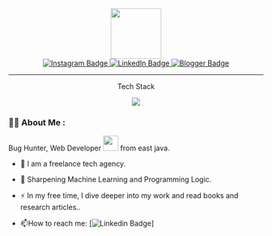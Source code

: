 <div id="header" align="center">
  <img src="https://media.giphy.com/media/M9gbBd9nbDrOTu1Mqx/giphy.gif" width="100"/>
  
  <div id="badges">
  <a href="https://www.instagram.com/rrfaiarsa">
    <img src="https://img.shields.io/badge/Instagram-purple?style=for-the-badge&logo=instagram&logoColor=white" alt="Instagram Badge"/>
  </a>
     <a href="https://www.linkedin.com/in/rifaiarsa/">
    <img src="https://img.shields.io/badge/LinkedIn-blue?style=for-the-badge&logo=linkedin&logoColor=white" alt="LinkedIn Badge"/>
  </a>
  <a href="https://dukunin.my.id/">
    <img src="https://img.shields.io/badge/Blogger-orange?style=for-the-badge&logo=blogger&logoColor=white" alt="Blogger Badge"/>
  </a>
</div>
  
</div>

---

<p align="center">Tech Stack</p>


<p align="center">
  <a href="https://skillicons.dev">
    <img src="https://skillicons.dev/icons?i=php,laravel,py,django,tensorflow,sklearn,git,ae,pr,figma,wordpress&theme=light" />
   

  </a>
</p>

### :woman_technologist: About Me :

Bug Hunter, Web Developer <img src="https://media.giphy.com/media/WUlplcMpOCEmTGBtBW/giphy.gif" width="30"> from east java.

- :telescope: I am a freelance tech agency.

- :seedling: Sharpening Machine Learning and Programming Logic.

- :zap: In my free time, I dive deeper into my work and read books and research articles..

- :mailbox:How to reach me: [![Linkedin Badge](https://www.linkedin.com/in/rifaiarsa/")]
